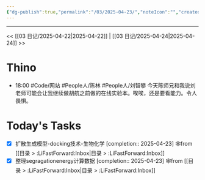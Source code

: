 ```yaml
---
{"dg-publish":true,"permalink":"/03/2025-04-23/","noteIcon":"","created":"2025-01-31T00:35","updated":"2025-07-01T13:38"}
---
```



---
<< [[03 日记/2025-04-22\|2025-04-22]]  |  [[03 日记/2025-04-24\|2025-04-24]]  >>

# Thino
- 18:00 
    #Code/网站
    #People人/陈林 #People人/刘智攀 
    今天陈师兄和我说刘老师可能会让我继续做胡航之前做的在线实验本。唉唉，还是要看能力。令人畏惧。 

# Today's Tasks

- [x] 扩散生成模型-docking技术-生物化学  [completion:: 2025-04-23] 🕸️from [[目录 > :LiFastForward:Inbox\|目录 > :LiFastForward:Inbox]]
- [x] 整理segragationenergy计算数据  [completion:: 2025-04-23] 🕸️from [[目录 > :LiFastForward:Inbox\|目录 > :LiFastForward:Inbox]]

